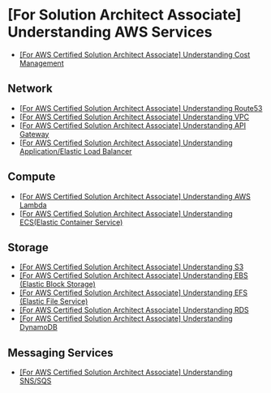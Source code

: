 # [For Solution Architect Associate] Understanding AWS Services

- [[For AWS Certified Solution Architect Associate] Understanding Cost Management]()

## Network
- [[For AWS Certified Solution Architect Associate] Understanding Route53]()
- [[For AWS Certified Solution Architect Associate] Understanding VPC]()
- [[For AWS Certified Solution Architect Associate] Understanding API Gateway]()
- [[For AWS Certified Solution Architect Associate] Understanding Application/Elastic Load Balancer]()

## Compute
- [[For AWS Certified Solution Architect Associate] Understanding AWS Lambda]()
- [[For AWS Certified Solution Architect Associate] Understanding ECS(Elastic Container Service)]()

## Storage
- [[For AWS Certified Solution Architect Associate] Understanding S3]()
- [[For AWS Certified Solution Architect Associate] Understanding EBS (Elastic Block Storage)]()
- [[For AWS Certified Solution Architect Associate] Understanding EFS (Elastic File Service)]()
- [[For AWS Certified Solution Architect Associate] Understanding RDS]()
- [[For AWS Certified Solution Architect Associate] Understanding DynamoDB]()

## Messaging Services
- [[For AWS Certified Solution Architect Associate] Understanding SNS/SQS]()

